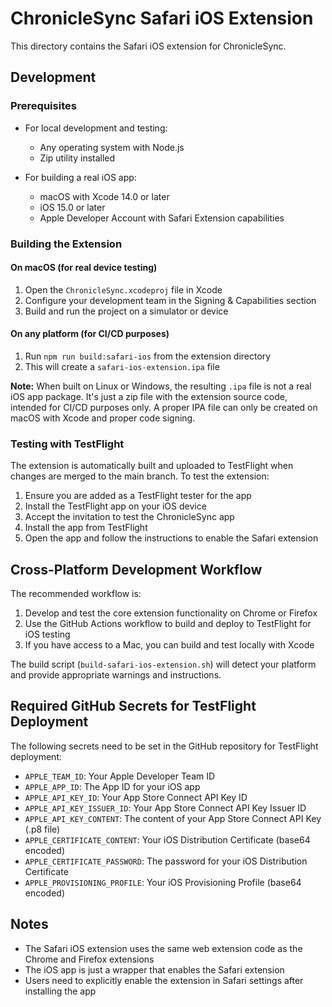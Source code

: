 # ChronicleSync Safari iOS Extension

This directory contains the Safari iOS extension for ChronicleSync.

## Development

### Prerequisites

- For local development and testing:
  - Any operating system with Node.js
  - Zip utility installed

- For building a real iOS app:
  - macOS with Xcode 14.0 or later
  - iOS 15.0 or later
  - Apple Developer Account with Safari Extension capabilities

### Building the Extension

#### On macOS (for real device testing)

1. Open the `ChronicleSync.xcodeproj` file in Xcode
2. Configure your development team in the Signing & Capabilities section
3. Build and run the project on a simulator or device

#### On any platform (for CI/CD purposes)

1. Run `npm run build:safari-ios` from the extension directory
2. This will create a `safari-ios-extension.ipa` file

**Note:** When built on Linux or Windows, the resulting `.ipa` file is not a real iOS app package. It's just a zip file with the extension source code, intended for CI/CD purposes only. A proper IPA file can only be created on macOS with Xcode and proper code signing.

### Testing with TestFlight

The extension is automatically built and uploaded to TestFlight when changes are merged to the main branch. To test the extension:

1. Ensure you are added as a TestFlight tester for the app
2. Install the TestFlight app on your iOS device
3. Accept the invitation to test the ChronicleSync app
4. Install the app from TestFlight
5. Open the app and follow the instructions to enable the Safari extension

## Cross-Platform Development Workflow

The recommended workflow is:

1. Develop and test the core extension functionality on Chrome or Firefox
2. Use the GitHub Actions workflow to build and deploy to TestFlight for iOS testing
3. If you have access to a Mac, you can build and test locally with Xcode

The build script (`build-safari-ios-extension.sh`) will detect your platform and provide appropriate warnings and instructions.

## Required GitHub Secrets for TestFlight Deployment

The following secrets need to be set in the GitHub repository for TestFlight deployment:

- `APPLE_TEAM_ID`: Your Apple Developer Team ID
- `APPLE_APP_ID`: The App ID for your iOS app
- `APPLE_API_KEY_ID`: Your App Store Connect API Key ID
- `APPLE_API_KEY_ISSUER_ID`: Your App Store Connect API Key Issuer ID
- `APPLE_API_KEY_CONTENT`: The content of your App Store Connect API Key (.p8 file)
- `APPLE_CERTIFICATE_CONTENT`: Your iOS Distribution Certificate (base64 encoded)
- `APPLE_CERTIFICATE_PASSWORD`: The password for your iOS Distribution Certificate
- `APPLE_PROVISIONING_PROFILE`: Your iOS Provisioning Profile (base64 encoded)

## Notes

- The Safari iOS extension uses the same web extension code as the Chrome and Firefox extensions
- The iOS app is just a wrapper that enables the Safari extension
- Users need to explicitly enable the extension in Safari settings after installing the app